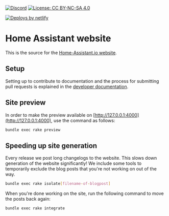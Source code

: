 [![Discord](https://img.shields.io/discord/330944238910963714.svg)](https://discord.gg/CxqDrfU)
[![License: CC BY-NC-SA 4.0](https://img.shields.io/badge/License-CC%20BY--NC--SA%204.0-lightgrey.svg)](https://creativecommons.org/licenses/by-nc-sa/4.0/)

[![Deploys by netlify](https://www.netlify.com/img/global/badges/netlify-color-bg.svg)](https://www.netlify.com)

# Home Assistant website

This is the source for the [Home-Assistant.io website](https://home-assistant.io).

## Setup

Setting up to contribute to documentation and the process for submitting pull requests is explained in the [developer documentation](https://developers.home-assistant.io/docs/documenting).

## Site preview

In order to make the preview available on [http://127.0.0.1:4000](http://127.0.0.1:4000), use the command as follows:

```bash
bundle exec rake preview
```

## Speeding up site generation

Every release we post long changelogs to the website. This slows down generation of the website significantly! We include some tools to temporarily exclude the blog posts that you're not working on out of the way.

```bash
bundle exec rake isolate[filename-of-blogpost]
```

When you're done working on the site, run the following command to move the posts back again:

```bash
bundle exec rake integrate
```
